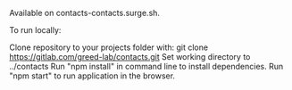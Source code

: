 Available on contacts-contacts.surge.sh.

To run locally:

Clone repository to your projects folder with: git clone https://gitlab.com/greed-lab/contacts.git
Set working directory to ../contacts
Run "npm install" in command line to install dependencies.
Run "npm start" to run application in the browser.
